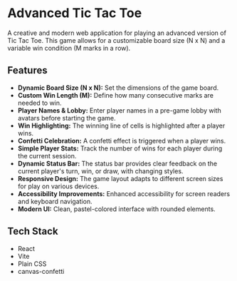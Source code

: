 # Advanced Tic Tac Toe

A creative and modern web application for playing an advanced version of Tic Tac Toe. This game allows for a customizable board size (N x N) and a variable win condition (M marks in a row).

## Features

- **Dynamic Board Size (N x N):** Set the dimensions of the game board.
- **Custom Win Length (M):** Define how many consecutive marks are needed to win.
- **Player Names & Lobby:** Enter player names in a pre-game lobby with avatars before starting the game.
- **Win Highlighting:** The winning line of cells is highlighted after a player wins.
- **Confetti Celebration:** A confetti effect is triggered when a player wins.
- **Simple Player Stats:** Track the number of wins for each player during the current session.
- **Dynamic Status Bar:** The status bar provides clear feedback on the current player's turn, win, or draw, with changing styles.
- **Responsive Design:** The game layout adapts to different screen sizes for play on various devices.
- **Accessibility Improvements:** Enhanced accessibility for screen readers and keyboard navigation.
- **Modern UI:** Clean, pastel-colored interface with rounded elements.

## Tech Stack

- React
- Vite
- Plain CSS
- canvas-confetti


